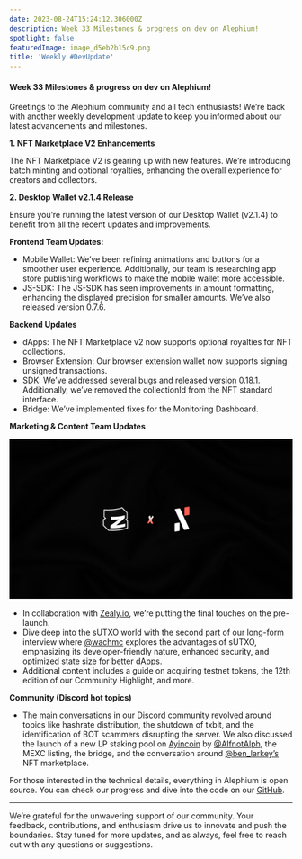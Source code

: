 ```yaml
---
date: 2023-08-24T15:24:12.306000Z
description: Week 33 Milestones & progress on dev on Alephium!
spotlight: false
featuredImage: image_d5eb2b15c9.png
title: 'Weekly #DevUpdate'
---
```


#### Week 33 Milestones & progress on dev on Alephium!

Greetings to the Alephium community and all tech enthusiasts! We’re back with another weekly development update to keep you informed about our latest advancements and milestones.

**1. NFT Marketplace V2 Enhancements**

The NFT Marketplace V2 is gearing up with new features. We’re introducing batch minting and optional royalties, enhancing the overall experience for creators and collectors.

**2. Desktop Wallet v2.1.4 Release**

Ensure you’re running the latest version of our Desktop Wallet (v2.1.4) to benefit from all the recent updates and improvements.

**Frontend Team Updates:**

- Mobile Wallet: We’ve been refining animations and buttons for a smoother user experience. Additionally, our team is researching app store publishing workflows to make the mobile wallet more accessible.
- JS-SDK: The JS-SDK has seen improvements in amount formatting, enhancing the displayed precision for smaller amounts. We’ve also released version 0.7.6.

**Backend Updates**

- dApps: The NFT Marketplace v2 now supports optional royalties for NFT collections.
- Browser Extension: Our browser extension wallet now supports signing unsigned transactions.
- SDK: We’ve addressed several bugs and released version 0.18.1. Additionally, we’ve removed the collectionId from the NFT standard interface.
- Bridge: We’ve implemented fixes for the Monitoring Dashboard.

**Marketing & Content Team Updates**

![](image_9ef8460a7f.png)

- In collaboration with [Zealy.io](https://twitter.com/zealy_io), we’re putting the final touches on the pre-launch.
- Dive deep into the sUTXO world with the second part of our long-form interview where [@wachmc](https://twitter.com/wachmc) explores the advantages of sUTXO, emphasizing its developer-friendly nature, enhanced security, and optimized state size for better dApps.
- Additional content includes a guide on acquiring testnet tokens, the 12th edition of our Community Highlight, and more.

**Community (Discord hot topics)**

- The main conversations in our [Discord](https://discord.com/) community revolved around topics like hashrate distribution, the shutdown of txbit, and the identification of BOT scammers disrupting the server. We also discussed the launch of a new LP staking pool on [Ayincoin](https://twitter.com/ayincoin) by [@AlfnotAlph](https://twitter.com/AlfnotAlph), the MEXC listing, the bridge, and the conversation around [@ben_larkey’s](https://twitter.com/ben_larkey) NFT marketplace.

For those interested in the technical details, everything in Alephium is open source. You can check our progress and dive into the code on our [GitHub](https://github.com/alephium).

---

We’re grateful for the unwavering support of our community. Your feedback, contributions, and enthusiasm drive us to innovate and push the boundaries. Stay tuned for more updates, and as always, feel free to reach out with any questions or suggestions.
